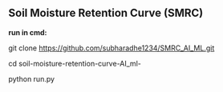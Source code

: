 ## Soil Moisture Retention Curve (SMRC)

**run in cmd:** 

git clone https://github.com/subharadhe1234/SMRC_AI_ML.git

cd soil-moisture-retention-curve-AI_ml-

python run.py   
